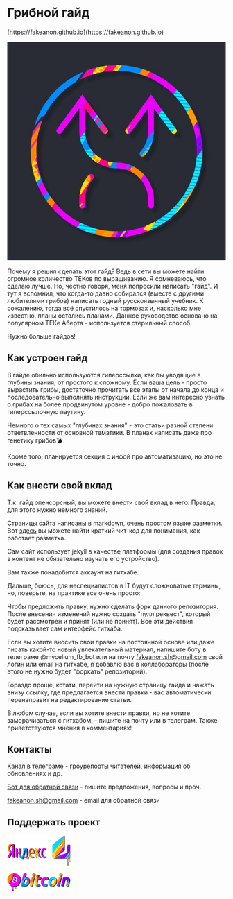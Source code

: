# Грибной гайд

[https://fakeanon.github.io](https://fakeanon.github.io)

![Лого](/assets/img/logo.jpg)


Почему я решил сделать этот гайд? Ведь в сети вы можете найти огромное количество ТЕКов по выращиванию. Я сомневаюсь, что сделаю лучше. Но, честно говоря, меня попросили написать "гайд". И тут я вспомнил, что когда-то давно собирался (вместе с другими любителями грибов) написать годный русскоязычный учебник. К сожалению, тогда всё спустилось на тормозах и, насколько мне известно, планы остались планами. Данное руководство основано на популярном ТЕКе Аберта - используется стерильный способ.

Нужно больше гайдов!


## Как устроен гайд

В гайде обильно используются гиперссылки, как бы уводящие в глубины знания, от простого к сложному. Если ваша цель - просто вырастить грибы, достаточно прочитать все этапы от начала до конца и последовательно выполнять инструкции. Если же вам интересно узнать о грибах на более продвинутом уровне - добро пожаловать в гиперссылочную паутину.

Немного о тех самых "глубинах знания" - это статьи разной степени ответвленности от основной тематики. В планах написать даже про генетику грибов💣

Кроме того, планируется секция с инфой про автоматизацию, но это не точно.


## Как внести свой вклад

Т.к. гайд опенсорсный, вы можете внести свой вклад в него. Правда, для этого нужно немного знаний.

Страницы сайта написаны в markdown, очень простом языке разметки. Вот [здесь](https://github.com/adam-p/markdown-here/wiki/Markdown-Cheatsheet) вы можете найти краткий чит-код для понимания, как работает разметка.

Сам сайт использует jekyll в качестве платформы (для создания правок в контент не обязательно изучать его устройство).

Вам также понадобится аккаунт на гитхабе.

Дальше, боюсь, для неспециалистов в IT будут сложноватые термины, но, поверьте, на практике все очень просто:

Чтобы предложить правку, нужно сделать форк данного репозитория. После внесения изменений нужно создать "пулл реквест", который будет рассмотрен и принят (или не принят). Все эти действия подсказывает сам интерфейс гитхаба.

Если вы хотите вносить свои правки на постоянной основе или даже писать какой-то новый увлекательный материал, напишите боту в телеграме @mycelium_fb_bot или на почту fakeanon.sh@gmail.com свой логин или email на гитхабе, я добавлю вас в коллабораторы (после этого не нужно будет "форкать" репозиторий).

Гораздо проще, кстати, перейти на нужную страницу гайда и нажать внизу ссылку, где предлагается внести правки - вас автоматически перенаправит на редактирование статьи.

В любом случае, если вы хотите внести правки, но не хотите заморачиваться с гитхабом, - пишите на почту или в телеграм. Также приветствуются мнения в комментариях!


## Контакты
[Канал в телеграме](https://t.me/vegetative_part) - гроурепорты читателей, информация об обновлениях и др.

[Бот для обратной связи](https://t.me/mycelium_fb_bot) - пишите предложения, вопросы и проч.

fakeanon.sh@gmail.com - email для обратной связи


## Поддержать проект

[![биткоин](/assets/img/misc/btc1.png)](https://money.yandex.ru/to/410013219853731)

[![я.деньги](/assets/img/misc/ya1.png)](https://money.yandex.ru/to/410013219853731)
